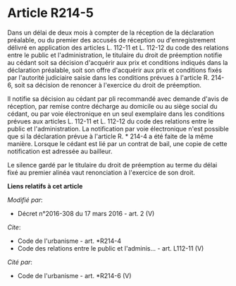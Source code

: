 # Article R214-5

Dans un délai de deux mois à compter de la réception de la déclaration préalable, ou du premier des accusés de réception ou
d'enregistrement délivré en application des articles L. 112-11 et L. 112-12 du code des relations entre le public et
l'administration, le titulaire du droit de préemption notifie au cédant soit sa décision d'acquérir aux prix et conditions
indiqués dans la déclaration préalable, soit son offre d'acquérir aux prix et conditions fixés par l'autorité judiciaire
saisie dans les conditions prévues à l'article R. 214-6, soit sa décision de renoncer à l'exercice du droit de préemption. 

Il notifie sa décision au cédant par pli recommandé avec demande d'avis de réception, par remise contre décharge au domicile
ou au siège social du cédant, ou par voie électronique en un seul exemplaire dans les conditions prévues aux articles L.
112-11 et L. 112-12 du code des relations entre le public et l'administration. La notification par voie électronique n'est
possible que si la déclaration prévue à l'article R. * 214-4 a été faite de la même manière. Lorsque le cédant est lié par un
contrat de bail, une copie de cette notification est adressée au bailleur. 

Le silence gardé par le titulaire du droit de préemption au terme du délai fixé au premier alinéa vaut renonciation à
l'exercice de son droit.

**Liens relatifs à cet article**

_Modifié par_:

  - Décret n°2016-308 du 17 mars 2016 - art. 2 (V)

_Cite_:

  - Code de l'urbanisme - art. *R214-4
  - Code des relations entre le public et l'adminis... - art. L112-11 (V)

_Cité par_:

  - Code de l'urbanisme - art. *R214-6 (V)
